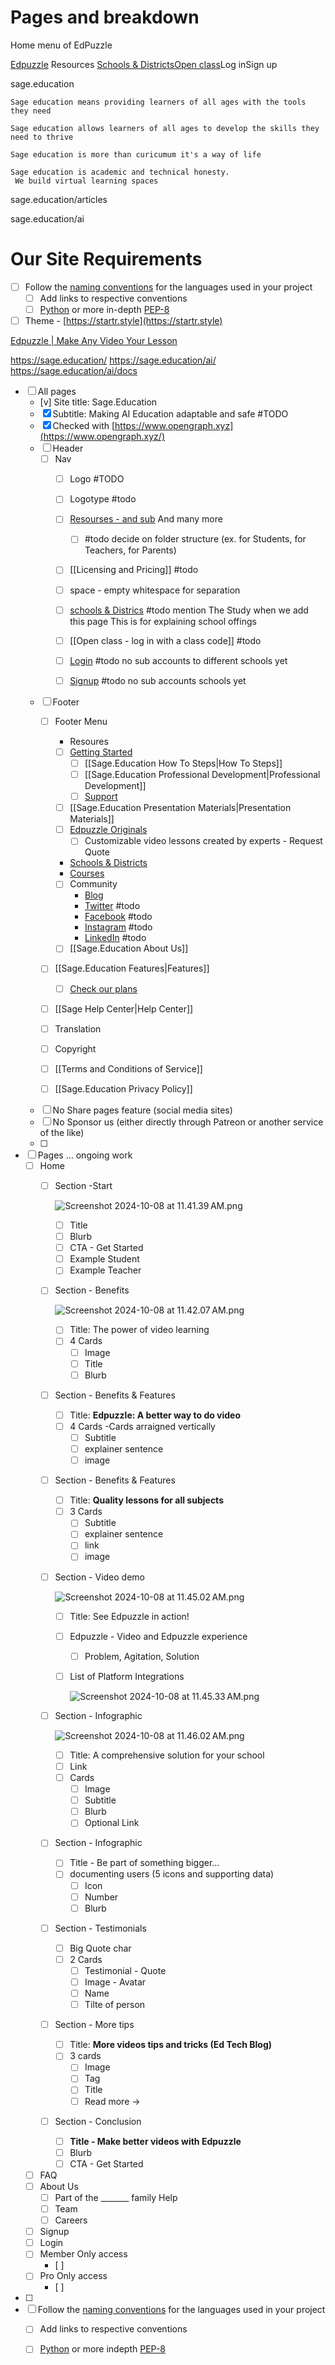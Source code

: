 # Pages and breakdown


Home menu of EdPuzzle

[Edpuzzle](https://edpuzzle./images/IMGix.net/edpuzzle-logos/horizontal-logo.svg) Resources  [Schools & Districts](https://edpuzzle.com/schools-districts)[Open class](https://edpuzzle.com/open/)Log inSign up


sage.education

	Sage education means providing learners of all ages with the tools they need

	Sage education allows learners of all ages to develop the skills they need to thrive

	Sage education is more than curicumum it's a way of life

	Sage education is academic and technical honesty.
	 We build virtual learning spaces 

sage.education/articles

sage.education/ai

# Our Site Requirements


- [ ] Follow the [naming conventions](https://namingconvention.org/) for the languages used in your project
    - [ ] Add links to respective conventions
    - [ ] [Python](https://namingconvention.org/python/) or more in-depth [PEP-8](https://peps.python.org/pep-0008/)
- [ ] Theme - [https://startr.style](https://startr.style)

[Edpuzzle | Make Any Video Your Lesson](https://edpuzzle.com/)

https://sage.education/
https://sage.education/ai/
https://sage.education/ai/docs

- [ ] All pages
    - [v] Site title: Sage.Education 
    - [x] Subtitle: Making AI Education adaptable and safe #TODO
    - [x] Checked with [https://www.opengraph.xyz](https://www.opengraph.xyz/) 
    - [ ] Header 
        - [ ] Nav
            - [ ] Logo #TODO
            - [ ] Logotype #todo 
            - [ ] [Resourses - and sub](https://sage.education/posts/blog/2024-09-26-principles-of-llm-prompting-for-teachers/) And many more 
	            - [ ] #todo decide on folder structure
	            (ex. for Students, for Teachers, for Parents)
	        - [ ] [[Licensing and Pricing]] #todo
            - [ ] space - empty whitespace for separation
            - [ ] [schools & Districs](https://edpuzzle.com/schools-districts) #todo  mention The Study when we add this page  This is for explaining school offings
            - [ ] [[Open class - log in with a class code]] #todo 
	    
            - [ ] [Login]([https://sage.startr.cloud](https://sage.startr.cloud/)) #todo no sub accounts to different schools yet
            - [ ] [Signup]([https://sage.startr.cloud](https://sage.startr.cloud/)) #todo no sub accounts schools yet
    - [ ] Footer
        - [ ] Footer Menu
            
            - Resoures
            - [ ] [Getting Started](https://edpuzzle.com/getting-started) 
	            - [ ] [[Sage.Education How To Steps|How To Steps]] 
	            - [ ] [[Sage.Education Professional Development|Professional Development]]
				- [ ] [Support](https://support.edpuzzle.com/hc/en-us) 
            - [ ] [[Sage.Education Presentation Materials|Presentation Materials]]
            - [ ] [Edpuzzle Originals](https://edpuzzle.com/originals)
	            - [ ] Customizable video lessons created by experts - Request Quote
            - [Schools & Districts](https://edpuzzle.com/schools-districts)
            - [Courses](https://learn.edpuzzle.com/OnlinePD)
            - [ ] Community
                - [Blog]([https://sage.education](https://sage.education/)/)
                - [Twitter](https://twitter.com/edpuzzle) #todo 
                - [Facebook](https://www.facebook.com/edpuzzle) #todo 
                - [Instagram](https://www.instagram.com/edpuzzle/) #todo 
                - [LinkedIn](https://www.linkedin.com/company/edpuzzle-inc-/) #todo 
            - [ ] [[Sage.Education About Us]]
                
        - [ ] [[Sage.Education Features|Features]] 
	        - [ ] [Check our plans](https://edpuzzle.com/pricing)
            
        - [ ] [[Sage Help Center|Help Center]]
            
        - [ ] Translation
            
        - [ ] Copyright
            
        - [ ] [[Terms and Conditions of Service]]
            
        - [ ] [[Sage.Education Privacy Policy]]
            
    - [ ] No Share pages feature (social media sites)
    - [ ] No Sponsor us (either directly through Patreon or another service of the like)
    - [ ]
- [ ] Pages … ongoing work
    - [ ] Home
        - [ ] Section -Start
            
            ![Screenshot 2024-10-08 at 11.41.39 AM.png](https://prod-files-secure.s3.us-west-2.amazonaws.com/7a1698ca-42c9-4b8d-8b55-f0231760bce8/25f5c8bb-2e5d-41d8-b592-f40f22330953/Screenshot_2024-10-08_at_11.41.39_AM.png)
            
            - [ ] Title
            - [ ] Blurb
            - [ ] CTA - Get Started
            - [ ] Example Student
            - [ ] Example Teacher
        - [ ] Section - Benefits
            
            ![Screenshot 2024-10-08 at 11.42.07 AM.png](https://prod-files-secure.s3.us-west-2.amazonaws.com/7a1698ca-42c9-4b8d-8b55-f0231760bce8/4af36358-fd69-4b5f-8f4a-ef7fc6f92e41/Screenshot_2024-10-08_at_11.42.07_AM.png)
            
            - [ ] Title: The power of video learning
            - [ ] 4 Cards
                - [ ] Image
                - [ ] Title
                - [ ] Blurb
        - [ ] Section - Benefits & Features
            
            - [ ] Title: **Edpuzzle: A better way to do video**
            - [ ] 4 Cards -Cards arraigned vertically
                - [ ] Subtitle
                - [ ] explainer sentence
                - [ ] image
        - [ ] Section - Benefits & Features
            
            - [ ] Title: **Quality lessons for all subjects**
            - [ ] 3 Cards
                - [ ] Subtitle
                - [ ] explainer sentence
                - [ ] link
                - [ ] image
        - [ ] Section - Video demo
            
            ![Screenshot 2024-10-08 at 11.45.02 AM.png](https://prod-files-secure.s3.us-west-2.amazonaws.com/7a1698ca-42c9-4b8d-8b55-f0231760bce8/ebf55bc8-d9ae-4540-8a01-968b78d6393c/Screenshot_2024-10-08_at_11.45.02_AM.png)
            
            - [ ] Title: See Edpuzzle in action!
                
            - [ ] Edpuzzle - Video and Edpuzzle experience
                
                - [ ] Problem, Agitation, Solution
            - [ ] List of Platform Integrations
                
                ![Screenshot 2024-10-08 at 11.45.33 AM.png](https://prod-files-secure.s3.us-west-2.amazonaws.com/7a1698ca-42c9-4b8d-8b55-f0231760bce8/21bf33d2-5caf-47f6-b9c7-bafb9a2dbd67/Screenshot_2024-10-08_at_11.45.33_AM.png)
                
        - [ ] Section - Infographic
            
            ![Screenshot 2024-10-08 at 11.46.02 AM.png](https://prod-files-secure.s3.us-west-2.amazonaws.com/7a1698ca-42c9-4b8d-8b55-f0231760bce8/9bbf4659-234b-4aaf-9bf2-769005172b41/Screenshot_2024-10-08_at_11.46.02_AM.png)
            
            - [ ] Title: A comprehensive solution for your school
            - [ ] Link
            - [ ] Cards
                - [ ] Image
                - [ ] Subtitle
                - [ ] Blurb
                - [ ] Optional Link
        - [ ] Section - Infographic
            
            - [ ] Title - Be part of something bigger…
            - [ ] documenting users (5 icons and supporting data)
                - [ ] Icon
                - [ ] Number
                - [ ] Blurb
        - [ ] Section - Testimonials
            
            - [ ] Big Quote char
            - [ ] 2 Cards
                - [ ] Testimonial - Quote
                - [ ] Image - Avatar
                - [ ] Name
                - [ ] Tilte of person
        - [ ] Section - More tips
            
            - [ ] Title: **More videos tips and tricks (Ed Tech Blog)**
            - [ ] 3 cards
                - [ ] Image
                - [ ] Tag
                - [ ] Title
                - [ ] Read more →
        - [ ] Section - Conclusion
            
            - [ ] **Title - Make better videos with Edpuzzle**
            - [ ] Blurb
            - [ ] CTA - Get Started
    - [ ] FAQ
    - [ ] About Us
        - [ ] Part of the _______ family Help
        - [ ] Team
        - [ ] Careers
    - [ ] Signup
    - [ ] Login
    - [ ] Member Only access
        - [ ]
    - [ ] Pro Only access
        - [ ]
- [ ]
- [ ] Follow the [naming conventions](https://namingconvention.org/) for the languages used in your project
    - [ ] Add links to respective conventions
    - [ ] [Python](https://namingconvention.org/python/) or more indepth [PEP-8](https://peps.python.org/pep-0008/)

